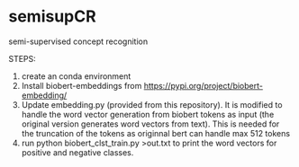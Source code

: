 # semisupCR
semi-supervised concept recognition

STEPS:
1. create an conda environment 
2. Install biobert-embeddings from https://pypi.org/project/biobert-embedding/
3. Update embedding.py (provided from this repository). It is modified to handle the word vector generation from biobert tokens as input (the original version generates word vectors from text). This is needed for the truncation of the tokens as originnal bert can handle max 512 tokens
4. run python biobert_clst_train.py >out.txt to print the word vectors for positive and negative classes.
